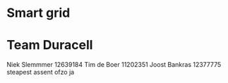 Smart grid
=======
Team Duracell
======
Niek Slemmmer 12639184
Tim de Boer 11202351
Joost Bankras 12377775
steapest assent ofzo ja
